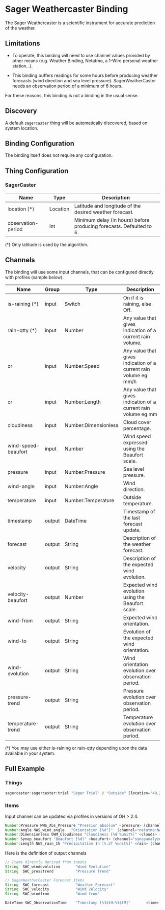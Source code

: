 # Sager Weathercaster Binding

The Sager Weathercaster is a scientific instrument for accurate prediction of the weather.

## Limitations

- To operate, this binding will need to use channel values provided by other means (e.g. Weather Binding, Netatmo, a 1-Wire personal weather station...).

- This binding buffers readings for some hours before producing weather forecasts (wind direction and sea level pressure). SagerWeatherCaster needs an observation period of a minimum of 6 hours.

For these reasons, this binding is not a binding in the usual sense.

## Discovery

A default `sagercaster` thing will be automatically discovered, based on system location.

## Binding Configuration

The binding itself does not require any configuration.

## Thing Configuration

### SagerCaster

| Name               | Type     | Description                                                          |
| ------------------ | -------- | -------------------------------------------------------------------- |
| location (*)       | Location | Latitude and longitude of the desired weather forecast.              |
| observation-period | int      | Minimum delay (in hours) before producing forecasts. Defaulted to 6. |

(*) Only latitude is used by the algorithm.

## Channels

The binding will use some input channels, that can be configured directly with profiles (sample below).

| Name                | Group  | Type                 | Description                                                     |
| ------------------- | ------ | -------------------- | --------------------------------------------------------------- |
| is-raining (*)      | input  | Switch               | On if it is raining, else Off.                                  |
| rain-qtty  (*)      | input  | Number               | Any value that gives indication of a current rain volume.       |
| or                  | input  | Number:Speed         | Any value that gives indication of a current rain volume eg mm/h |
| or                  | input  | Number:Length        | Any value that gives indication of a current rain volume eg mm   |
| cloudiness          | input  | Number:Dimensionless | Cloud cover percentage.                                         |
| wind-speed-beaufort | input  | Number               | Wind speed expressed using the Beaufort scale.                  |
| pressure            | input  | Number:Pressure      | Sea level pressure.                                             |
| wind-angle          | input  | Number:Angle         | Wind direction.                                                 |
| temperature         | input  | Number:Temperature   | Outside temperature.                                            |
| timestamp           | output | DateTime             | Timestamp of the last forecast update.                          |
| forecast            | output | String               | Description of the weather forecast.                            |
| velocity            | output | String               | Description of the expected wind evolution.                     |
| velocity-beaufort   | output | Number               | Expected wind evolution using the Beaufort scale.               |
| wind-from           | output | String               | Expected wind orientation.                                      |
| wind-to             | output | String               | Evolution of the expected wind orientation.                     |
| wind-evolution      | output | String               | Wind orientation evolution over observation period.             |
| pressure-trend      | output | String               | Pressure evolution over observation period.                     |
| temperature-trend   | output | String               | Temperature evolution over observation period.                  |

(*) You may use either is-raining or rain-qtty depending upon the data available in your system.

## Full Example

### Things

```java
sagercaster:sagercaster:triel "Sager Triel" @ "Outside" [location="48,2"]
```

### Items

Input channel can be updated via profiles in versions of OH > 2.4.

```java
Number:Pressure NWS_Abs_Pressure "Pression absolue" <pressure> {channel="netatmo:NAMain:home:insidews:AbsolutePressure", channel="sagercaster:sagercaster:triel:input#pressure" [profile="follow"]}
Number:Angle NWS_wind_angle   "Orientation [%d°]"  {channel="netatmo:NAModule2:home:anemometre:WindAngle", channel="sagercaster:sagercaster:triel:input#wind-angle" [profile="follow"]}
Number:Dimensionless OWM_Cloudiness "Cloudiness [%d %unit%]" <clouds> {channel="openweathermap:weather-and-forecast:api:local:current#cloudiness", channel="sagercaster:sagercaster:triel:input#cloudiness" [profile="follow"] }
Number Synop_beaufort "Beaufort [%d]" <beaufort> {channel="synopanalyzer:synopanalyzer:orly:wind-speed-beaufort", channel="sagercaster:sagercaster:triel:input#wind-speed-beaufort" [profile="follow"] }
Number:Length NWS_rain_1h "Précipitation 1h [%.2f %unit%]" <rain> {channel="netatmo:NAModule3:home:pluviometre:SumRain1", channel="sagercaster:sagercaster:triel:input#rain-qtty" [profile="follow"]}
```

Here is the definition of output channels

```java
// Items directly derived from inputs
String  SWC_windevolution       "Wind Evolution"                        (gSager)                {channel="sagercaster:sagercaster:triel:output#wind-evolution"}
String  SWC_presstrend          "Pressure Trend"                        (gSager)                {channel="sagercaster:sagercaster:triel:output#pressure-trend"}

// SagerWeatherCaster Forecast Items
String  SWC_forecast            "Weather Forecast"                      (gSager)                {channel="sagercaster:sagercaster:triel:output#forecast"}
String  SWC_velocity            "Wind Velocity"                         (gSager)                {channel="sagercaster:sagercaster:triel:output#velocity"}
String  SWC_windfrom            "Wind from"                             (gSager)                {channel="sagercaster:sagercaster:triel:output#wind-from"}

DateTime SWC_ObservationTime    "Timestamp [%1$tH:%1$tM]"       <time>  (gSager, gTrackAge)     {channel="sagercaster:sagercaster:triel:output#timestamp" }
```
